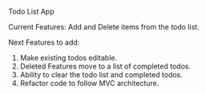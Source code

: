 Todo List App

Current Features:
Add and Delete items from the todo list.

Next Features to add:
1. Make existing todos editable.
2. Deleted Features move to a list of completed todos.
3. Ability to clear the todo list and completed todos.
4. Refactor code to follow MVC architecture.
